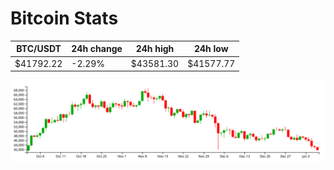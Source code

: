 # Bitcoin Stats

BTC/USDT|24h change|24h high|24h low|
|---|---|---|---|
|$41792.22|-2.29%|$43581.30|$41577.77|

<img src="./chart.svg">
